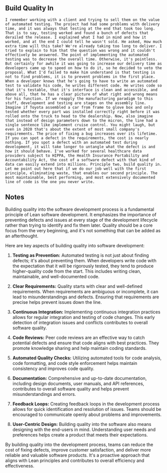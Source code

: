 ## Build Quality In
```
I remember working with a client and trying to sell them on the value of automated testing. The project had had some problems with delivery time, and it was always that testing at the end that took too long. That is to say, testing worked and found a bunch of defects that derailed the release. I explained what I had in mind and how it worked, and at the end I could tell he wasn't sold. He asked, How much extra time will this take? We're already taking too long to deliver. I tried to explain to him that the question was wrong and it couldn't effectively be answered. The point of implementing the automated testing was to decrease the overall time. Otherwise, it's pointless. But certainly for awhile it was going to increase our delivery time as developers came up to speed on how to do it, so he decided to veto the proposal. What I'd failed to make him understand is that testing is not to find problems, it is to prevent problems in the first place. When a developer knows that he's going to have to write an automated test to validate his code, he writes different code. He writes code so that it's testable, that it's interface is clean and accessible, and above all, that he has a clear picture of what right and wrong means for his function. If we reapply the manufacturing paradigm to this stuff, development and testing are stages on the assembly line. Imagine if Toyota assembled a car from frame to glove box and only tested whether every part was installed correctly right before it was rolled onto the truck to head to the dealership. Now, also imagine that instead of design parameters down to the micron, the line had a single sentence like implement cruise control. You might laugh, but even in 2020 that's about the extent of most small company's requirements. The price of fixing a bug increases over its lifetime. If you can spot a defect in the requirements, the cost is nearly nothing. If you spot a defect with an automated test during development, it will take longer to untangle what the defect is and how it should behave. I've worked for several healthcare data providers subject to HIPPA, the Health Insurance Portability and Accountability Act, the cost of a software defect with that kind of data can easily extend into millions. Principle two, build quality in. Let me point out here that if we do our job well with the first principle, eliminating waste, that enables our second principle. The most maintainable, best performing, and most extensively documented line of code is the one you never write.
```

## Notes
Building quality into the software development process is a fundamental principle of Lean software development. It emphasizes the importance of preventing defects and issues at every stage of the development lifecycle rather than trying to identify and fix them later. Quality should be a core focus from the very beginning, and it's not something that can be added as an afterthought.

Here are key aspects of building quality into software development:

1. **Testing as Prevention:** Automated testing is not just about finding defects; it's about preventing them. When developers write code with the expectation that it will be rigorously tested, they tend to produce higher-quality code from the start. This includes writing clean, maintainable, and well-documented code.

2. **Clear Requirements:** Quality starts with clear and well-defined requirements. When requirements are ambiguous or incomplete, it can lead to misunderstandings and defects. Ensuring that requirements are precise helps prevent issues down the line.

3. **Continuous Integration:** Implementing continuous integration practices allows for regular integration and testing of code changes. This early detection of integration issues and conflicts contributes to overall software quality.

4. **Code Reviews:** Peer code reviews are an effective way to catch potential defects and ensure that code aligns with best practices. They promote knowledge sharing and help maintain coding standards.

5. **Automated Quality Checks:** Utilizing automated tools for code analysis, code formatting, and code style enforcement helps maintain consistency and improves code quality.

6. **Documentation:** Comprehensive and up-to-date documentation, including design documents, user manuals, and API references, contributes to overall software quality and helps prevent misunderstandings and errors.

7. **Feedback Loops:** Creating feedback loops in the development process allows for quick identification and resolution of issues. Teams should be encouraged to communicate openly about problems and improvements.

8. **User-Centric Design:** Building quality into the software also means designing with the end-users in mind. Understanding user needs and preferences helps create a product that meets their expectations.

By building quality into the development process, teams can reduce the cost of fixing defects, improve customer satisfaction, and deliver more reliable and valuable software products. It's a proactive approach that aligns with Lean principles and contributes to overall efficiency and effectiveness.